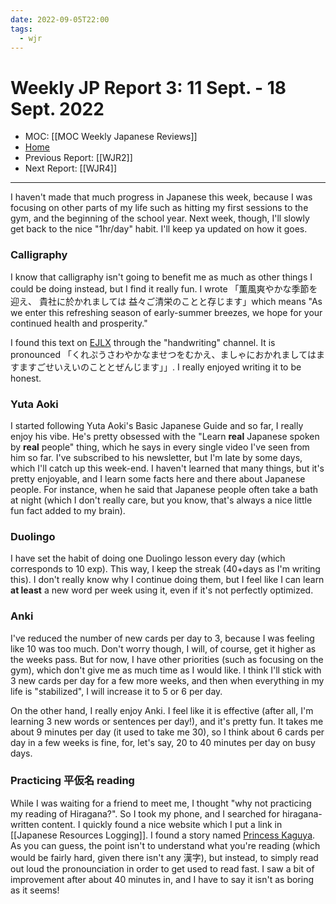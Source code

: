 ```yaml
---
date: 2022-09-05T22:00
tags:
  - wjr
---
```

# Weekly JP Report 3: 11 Sept. -  18 Sept. 2022
- MOC: [[MOC Weekly Japanese Reviews]]
- [Home](https://misudashi.ga/)
- Previous Report: [[WJR2]]
- Next Report: [[WJR4]]
----------
I haven't made that much progress in Japanese this week, because I was focusing on other parts of my life such as hitting my first sessions to the gym, and the beginning of the school year. Next week, though, I'll slowly get back to the nice "1hr/day" habit. I'll keep ya updated on how it goes.
### Calligraphy
I know that calligraphy isn't going to benefit me as much as other things I could be doing instead, but I find it really fun. I wrote 「薫風爽やかな季節を迎え、 貴社に於かれましては 益々ご清栄のことと存じます」which means "As we enter this refreshing season of early-summer breezes, we hope for your continued health and prosperity."

I found this text on [EJLX](https://discord.gg/japanese) through the "handwriting" channel. It is pronounced 「くれぷうさわやかなませつをむかえ、ましゃにおかれましてはますますごせいえいのこととぜんじます」」. I really enjoyed writing it to be honest. 

### Yuta Aoki
I started following Yuta Aoki's Basic Japanese Guide and so far, I really enjoy his vibe. He's pretty obsessed with the "Learn **real** Japanese spoken by **real** people" thing, which he says in every single video I've seen from him so far. I've subscribed to his newsletter, but I'm late by some days, which I'll catch up this week-end. I haven't learned that many things, but it's pretty enjoyable, and I learn some facts here and there about Japanese people. For instance, when he said that Japanese people often take a bath at night (which I don't really care, but you know, that's always a nice little fun fact added to my brain). 

### Duolingo
I have set the habit of doing one Duolingo lesson every day (which corresponds to 10 exp). This way, I keep the streak (40+days as I'm writing this). I don't really know why I continue doing them, but I feel like I can learn **at least** a new word per week using it, even if it's not perfectly optimized.

### Anki
I've reduced the number of new cards per day to 3, because I was feeling like 10 was too much. Don't worry though, I will, of course, get it higher as the weeks pass. But for now, I have other priorities (such as focusing on the gym), which don't give me as much time as I would like. I think I'll stick with 3 new cards per day for a few more weeks, and then when everything in my life is "stabilized", I will increase it to 5 or 6 per day. 

On the other hand, I really enjoy Anki. I feel like it is effective (after all, I'm learning 3 new words or sentences per day!), and it's pretty fun. It takes me about 9 minutes per day (it used to take me 30), so I think about 6 cards per day in a few weeks is fine, for, let's say, 20 to 40 minutes per day on busy days.

### Practicing 平仮名 reading
While I was waiting for a friend to meet me, I thought "why not practicing my reading of Hiragana?". So I took my phone, and I searched for hiragana-written content. I quickly found a nice website which I put a link in [[Japanese Resources Logging]]. I found a story named [Princess Kaguya](https://crunchynihongo.com/hiragana-reading-practice-kaguya). As you can guess, the point isn't to understand what you're reading (which would be fairly hard, given there isn't any 漢字), but instead, to simply read out loud the pronounciation in order to get used to read fast. I saw a bit of improvement after about 40 minutes in, and I have to say it isn't as boring as it seems! 